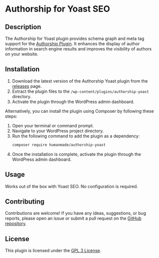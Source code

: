 # Authorship for Yoast SEO

## Description
The Authorship for Yoast plugin provides schema graph and meta tag support for the [Authorship Plugin](https://github.com/humanmade/authorship). It enhances the display of author information in search engine results and improves the visibility of authors on your website.

## Installation
1. Download the latest version of the Authorship Yoast plugin from the [releases](https://github.com/humanmade/authorship-yoast/releases) page.
2. Extract the plugin files to the `/wp-content/plugins/authorship-yoast` directory.
3. Activate the plugin through the WordPress admin dashboard.

Alternatively, you can install the plugin using Composer by following these steps:
1. Open your terminal or command prompt.
2. Navigate to your WordPress project directory.
3. Run the following command to add the plugin as a dependency:
    ```bash
    composer require humanmade/authorship-yoast
    ```
4. Once the installation is complete, activate the plugin through the WordPress admin dashboard.


## Usage
Works out of the box with Yoast SEO. No configuration is required.

## Contributing
Contributions are welcome! If you have any ideas, suggestions, or bug reports, please open an issue or submit a pull request on the [GitHub repository](https://github.com/humanmade/authorship-yoast).

## License
This plugin is licensed under the [GPL 3 License](https://www.gnu.org/licenses/gpl-3.0.en.html).
